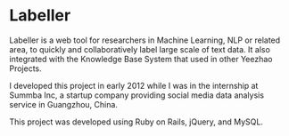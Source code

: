 # Labeller

Labeller is a web tool for researchers in Machine Learning, NLP or related area, to quickly and collaboratively label large scale of text data. It also integrated with the Knowledge Base System that used in other Yeezhao Projects.

I developed this project in early 2012 while I was in the internship at Summba Inc, a startup company providing social media data analysis service in Guangzhou, China.

This project was developed using Ruby on Rails, jQuery, and MySQL.

